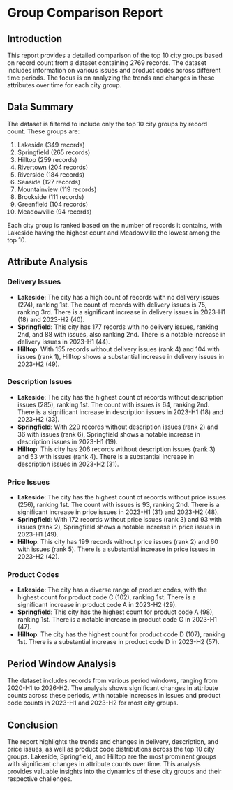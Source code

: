 # Group Comparison Report

## Introduction

This report provides a detailed comparison of the top 10 city groups based on record count from a dataset containing 2769 records. The dataset includes information on various issues and product codes across different time periods. The focus is on analyzing the trends and changes in these attributes over time for each city group.

## Data Summary

The dataset is filtered to include only the top 10 city groups by record count. These groups are:

1. Lakeside (349 records)
2. Springfield (265 records)
3. Hilltop (259 records)
4. Rivertown (204 records)
5. Riverside (184 records)
6. Seaside (127 records)
7. Mountainview (119 records)
8. Brookside (111 records)
9. Greenfield (104 records)
10. Meadowville (94 records)

Each city group is ranked based on the number of records it contains, with Lakeside having the highest count and Meadowville the lowest among the top 10.

## Attribute Analysis

### Delivery Issues

- **Lakeside**: The city has a high count of records with no delivery issues (274), ranking 1st. The count of records with delivery issues is 75, ranking 3rd. There is a significant increase in delivery issues in 2023-H1 (18) and 2023-H2 (40).
- **Springfield**: This city has 177 records with no delivery issues, ranking 2nd, and 88 with issues, also ranking 2nd. There is a notable increase in delivery issues in 2023-H1 (44).
- **Hilltop**: With 155 records without delivery issues (rank 4) and 104 with issues (rank 1), Hilltop shows a substantial increase in delivery issues in 2023-H2 (49).

### Description Issues

- **Lakeside**: The city has the highest count of records without description issues (285), ranking 1st. The count with issues is 64, ranking 2nd. There is a significant increase in description issues in 2023-H1 (18) and 2023-H2 (33).
- **Springfield**: With 229 records without description issues (rank 2) and 36 with issues (rank 6), Springfield shows a notable increase in description issues in 2023-H1 (19).
- **Hilltop**: This city has 206 records without description issues (rank 3) and 53 with issues (rank 4). There is a substantial increase in description issues in 2023-H2 (31).

### Price Issues

- **Lakeside**: The city has the highest count of records without price issues (256), ranking 1st. The count with issues is 93, ranking 2nd. There is a significant increase in price issues in 2023-H1 (31) and 2023-H2 (48).
- **Springfield**: With 172 records without price issues (rank 3) and 93 with issues (rank 2), Springfield shows a notable increase in price issues in 2023-H1 (49).
- **Hilltop**: This city has 199 records without price issues (rank 2) and 60 with issues (rank 5). There is a substantial increase in price issues in 2023-H2 (42).

### Product Codes

- **Lakeside**: The city has a diverse range of product codes, with the highest count for product code C (102), ranking 1st. There is a significant increase in product code A in 2023-H2 (29).
- **Springfield**: This city has the highest count for product code A (98), ranking 1st. There is a notable increase in product code G in 2023-H1 (47).
- **Hilltop**: The city has the highest count for product code D (107), ranking 1st. There is a substantial increase in product code D in 2023-H2 (57).

## Period Window Analysis

The dataset includes records from various period windows, ranging from 2020-H1 to 2026-H2. The analysis shows significant changes in attribute counts across these periods, with notable increases in issues and product code counts in 2023-H1 and 2023-H2 for most city groups.

## Conclusion

The report highlights the trends and changes in delivery, description, and price issues, as well as product code distributions across the top 10 city groups. Lakeside, Springfield, and Hilltop are the most prominent groups with significant changes in attribute counts over time. This analysis provides valuable insights into the dynamics of these city groups and their respective challenges.
